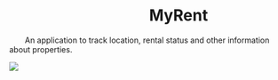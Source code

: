 # &emsp;&emsp;&emsp;&emsp;&emsp;&emsp;&emsp;&emsp;&emsp;MyRent


&emsp;&emsp;An application to track location, rental status and other information about properties.

<img src="http://res.cloudinary.com/cloud101/image/upload/v1506522568/Screenshot_20170927-152341_dklu8h.png" />
